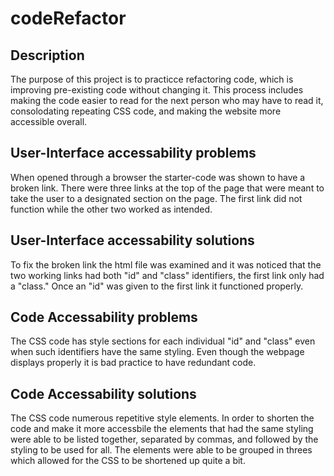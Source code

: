 # codeRefactor

## Description

The purpose of this project is to practicce refactoring code, which is improving pre-existing code without changing it. This process includes making the code easier to read for the next person who may have to read it, consolodating repeating CSS code, and making the website more accessible overall. 

## User-Interface accessability problems

When opened through a browser the starter-code was shown to have a broken link. There were three links at the top of the page that were meant to take the user to a designated section on the page. The first link did not function while the other two worked as intended.

## User-Interface accessability solutions

To fix the broken link the html file was examined and it was noticed that the two working links had both "id" and "class" identifiers, the first link only had a "class." Once an "id" was given to the first link it functioned properly. 

## Code Accessability problems

The CSS code has style sections for each individual "id" and "class" even when such identifiers have the same styling. Even though the webpage displays properly it is bad practice to have redundant code. 

## Code Accessability solutions

The CSS code numerous repetitive style elements. In order to shorten the code and make it more accessbile the elements that had the same styling were able to be listed together, separated by commas, and followed by the styling to be used for all. The elements were able to be grouped in threes which allowed for the CSS to be shortened up quite a bit. 